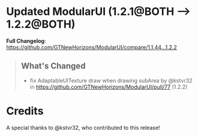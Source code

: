 # Updated ModularUI (1.2.1@BOTH --> 1.2.2@BOTH)
**Full Changelog**: https://github.com/GTNewHorizons/ModularUI/compare/1.1.44...1.2.2
>## What's Changed
> * fix AdaptableUITexture draw when drawing subArea by @kstvr32 in https://github.com/GTNewHorizons/ModularUI/pull/77 (1.2.2)
>

# Credits
A special thanks to @kstvr32, who contributed to this release!